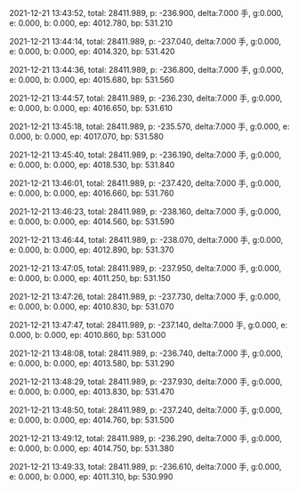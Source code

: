 2021-12-21 13:43:52, total: 28411.989, p: -236.900, delta:7.000 手, g:0.000, e: 0.000, b: 0.000, ep: 4012.780, bp: 531.210

2021-12-21 13:44:14, total: 28411.989, p: -237.040, delta:7.000 手, g:0.000, e: 0.000, b: 0.000, ep: 4014.320, bp: 531.420

2021-12-21 13:44:36, total: 28411.989, p: -236.800, delta:7.000 手, g:0.000, e: 0.000, b: 0.000, ep: 4015.680, bp: 531.560

2021-12-21 13:44:57, total: 28411.989, p: -236.230, delta:7.000 手, g:0.000, e: 0.000, b: 0.000, ep: 4016.650, bp: 531.610

2021-12-21 13:45:18, total: 28411.989, p: -235.570, delta:7.000 手, g:0.000, e: 0.000, b: 0.000, ep: 4017.070, bp: 531.580

2021-12-21 13:45:40, total: 28411.989, p: -236.190, delta:7.000 手, g:0.000, e: 0.000, b: 0.000, ep: 4018.530, bp: 531.840

2021-12-21 13:46:01, total: 28411.989, p: -237.420, delta:7.000 手, g:0.000, e: 0.000, b: 0.000, ep: 4016.660, bp: 531.760

2021-12-21 13:46:23, total: 28411.989, p: -238.160, delta:7.000 手, g:0.000, e: 0.000, b: 0.000, ep: 4014.560, bp: 531.590

2021-12-21 13:46:44, total: 28411.989, p: -238.070, delta:7.000 手, g:0.000, e: 0.000, b: 0.000, ep: 4012.890, bp: 531.370

2021-12-21 13:47:05, total: 28411.989, p: -237.950, delta:7.000 手, g:0.000, e: 0.000, b: 0.000, ep: 4011.250, bp: 531.150

2021-12-21 13:47:26, total: 28411.989, p: -237.730, delta:7.000 手, g:0.000, e: 0.000, b: 0.000, ep: 4010.830, bp: 531.070

2021-12-21 13:47:47, total: 28411.989, p: -237.140, delta:7.000 手, g:0.000, e: 0.000, b: 0.000, ep: 4010.860, bp: 531.000

2021-12-21 13:48:08, total: 28411.989, p: -236.740, delta:7.000 手, g:0.000, e: 0.000, b: 0.000, ep: 4013.580, bp: 531.290

2021-12-21 13:48:29, total: 28411.989, p: -237.930, delta:7.000 手, g:0.000, e: 0.000, b: 0.000, ep: 4013.830, bp: 531.470

2021-12-21 13:48:50, total: 28411.989, p: -237.240, delta:7.000 手, g:0.000, e: 0.000, b: 0.000, ep: 4014.760, bp: 531.500

2021-12-21 13:49:12, total: 28411.989, p: -236.290, delta:7.000 手, g:0.000, e: 0.000, b: 0.000, ep: 4014.750, bp: 531.380

2021-12-21 13:49:33, total: 28411.989, p: -236.610, delta:7.000 手, g:0.000, e: 0.000, b: 0.000, ep: 4011.310, bp: 530.990